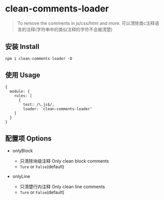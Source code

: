 # clean-comments-loader

> To remove the comments in js/css/html and more.
> 可以清除类c注释语言的注释(字符串中的类似注释的字符不会被清楚)

## 安装 Install

`npm i clean-comments-loader -D`

## 使用 Usage

```
{
  module: {
    rules: [
      {
        test: /\.js$/,
        loader: 'clean-comments-loader'
    ]
  }
}
```

## 配置项 Options

- onlyBlock
  - 只清除块级注释 Only clean block comments
  - `Ture` or `False`(default)

- onlyLine
  - 只清楚行内注释 Only clean line comments
  - `Ture` or `False`(default)

